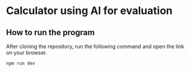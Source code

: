 # Calculator using AI for evaluation

## How to run the program
After cloning the repository, run the following command and open the link on your browser.
```
npm run dev

```

